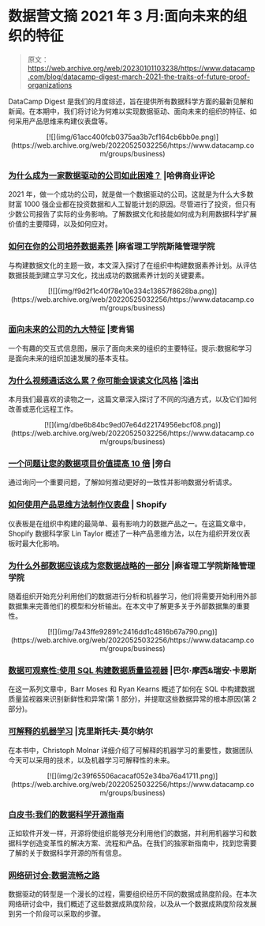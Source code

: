 # 数据营文摘 2021 年 3 月:面向未来的组织的特征

> 原文：<https://web.archive.org/web/20230101103238/https://www.datacamp.com/blog/datacamp-digest-march-2021-the-traits-of-future-proof-organizations>

DataCamp Digest 是我们的月度综述，旨在提供所有数据科学方面的最新见解和新闻。在本期中，我们将讨论为何难以实现数据驱动、面向未来的组织的特征、如何采用产品思维来构建仪表盘等。

<center>[![](img/61acc400fcb0375aa3b7cf164cb6bb0e.png)](https://web.archive.org/web/20220525032256/https://www.datacamp.com/groups/business)</center>

### [为什么成为一家数据驱动的公司如此困难？](https://web.archive.org/web/20220525032256/https://hbr.org/2021/02/why-is-it-so-hard-to-become-a-data-driven-company) |哈佛商业评论

2021 年，做一个成功的公司，就是做一个数据驱动的公司。这就是为什么大多数财富 1000 强企业都在投资数据和人工智能计划的原因。尽管进行了投资，但只有少数公司报告了实际的业务影响。了解数据文化和技能如何成为利用数据科学扩展价值的主要障碍，以及如何应对。

### [如何在你的公司培养数据素养](https://web.archive.org/web/20220525032256/https://mitsloan.mit.edu/ideas-made-to-matter/how-to-build-data-literacy-your-company) |麻省理工学院斯隆管理学院

与构建数据文化的主题一致，本文深入探讨了在组织中构建数据素养计划。从评估数据技能到建立学习文化，找出成功的数据素养计划的关键要素。

<center>[![](img/f9d2f1c40f78e10e334c13657f8628ba.png)](https://web.archive.org/web/20220525032256/https://www.datacamp.com/groups/business)</center>

### [面向未来的公司的九大特征](https://web.archive.org/web/20220525032256/https://www.mckinsey.com/business-functions/organization/our-insights/the-nine-traits-of-future-ready-companies) |麦肯锡

一个有趣的交互式信息图，展示了面向未来的组织的主要特征。提示:数据和学习是面向未来的组织加速发展的基本支柱。

### [为什么视频通话这么累？你可能会误读文化风格](https://web.archive.org/web/20220525032256/https://stackoverflow.blog/2021/02/11/why-are-video-calls-so-tiring-you-might-be-misreading-cultural-styles/) |溢出

本月我们最喜欢的读物之一，这篇文章深入探讨了不同的沟通方式，以及它们如何改善或恶化远程工作。

<center>[![](img/dbe6b84bc9ed07e64d22174956ebcf08.png)](https://web.archive.org/web/20220525032256/https://www.datacamp.com/groups/business)</center>

### [一个问题让您的数据项目价值提高 10 倍](https://web.archive.org/web/20220525032256/https://blog.narrator.ai/one-question-to-make-your-data-project-10x-more-valuable/) |旁白

通过询问一个重要问题，了解如何推动更好的一致性并影响数据分析请求。

### [如何使用产品思维方法制作仪表盘](https://web.archive.org/web/20220525032256/https://shopify.engineering/make-dashboards-using-product-thinking-approach) | Shopify

仪表板是在组织中构建的最简单、最有影响力的数据产品之一。在这篇文章中，Shopify 数据科学家 Lin Taylor 概述了一种产品思维方法，以在为组织开发仪表板时最大化影响。

### [为什么外部数据应该成为您数据战略的一部分](https://web.archive.org/web/20220525032256/https://mitsloan.mit.edu/ideas-made-to-matter/why-external-data-should-be-part-your-data-strategy) |麻省理工学院斯隆管理学院

随着组织开始充分利用他们的数据进行分析和机器学习，他们将需要开始利用外部数据集来完善他们的模型和分析输出。在本文中了解更多关于外部数据集的重要性。

<center>[![](img/7a43ffe92891c2416dd1c4816b67a790.png)](https://web.archive.org/web/20220525032256/https://www.datacamp.com/groups/business)</center>

### [数据可观察性:使用 SQL 构建数据质量监视器](https://web.archive.org/web/20220525032256/https://towardsdatascience.com/data-observability-in-practice-using-sql-755dc6421f59) |巴尔·摩西&瑞安·卡恩斯

在这一系列文章中，Barr Moses 和 Ryan Kearns 概述了如何在 SQL 中构建数据质量监视器来识别新鲜性和异常(第 1 部分)，并提取这些数据异常的根本原因(第 2 部分)。

### [可解释的机器学习](https://web.archive.org/web/20220525032256/https://christophm.github.io/interpretable-ml-book/index.html) |克里斯托夫·莫尔纳尔

在本书中，Christoph Molnar 详细介绍了可解释的机器学习的重要性，数据团队今天可以采用的技术，以及机器学习可解释性的未来。

<center>[![](img/2c39f65506acacaf052e34ba76a41711.png)](https://web.archive.org/web/20220525032256/https://www.datacamp.com/groups/business)</center>

### [白皮书:我们的数据科学开源指南](https://web.archive.org/web/20220525032256/https://www.datacamp.com/resources/whitepapers/our-guide-to-open-source-in-data-science)

正如软件开发一样，开源将使组织能够充分利用他们的数据，并利用机器学习和数据科学创造变革性的解决方案、流程和产品。在我们的独家新指南中，找到您需要了解的关于数据科学开源的所有信息。

### [网络研讨会:数据流畅之路](https://web.archive.org/web/20220525032256/https://www.datacamp.com/resources/webinars/path-to-data-fluency)

数据驱动的转型是一个漫长的过程，需要组织经历不同的数据成熟度阶段。在本次网络研讨会中，我们概述了这些数据成熟度阶段，以及从一个数据成熟度阶段发展到另一个阶段可以采取的步骤。